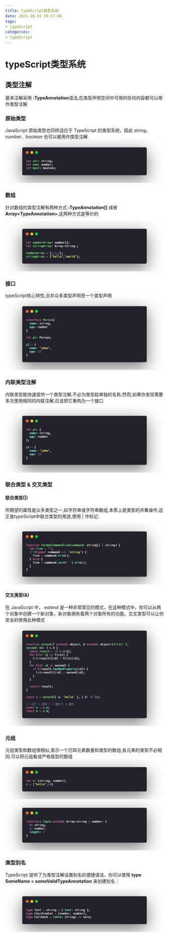 ```yaml
---
title: typeScript类型系统
date: 2021-10-31 19:37:48
tags:
- typeScript
categories:
- typeScript
---
```


# typeScript类型系统

## 类型注解
基本注解采用 **:TypeAnnotation**语法,在类型声明空间中可用的任何内容都可以用作类型注解
### 原始类型
JavaScript 原始类型也同样适应于 TypeScript 的类型系统，因此 string、number、boolean 也可以被用作类型注解.
![alt](typeScript类型系统/1.png)
### 数组
针对数组的类型注解有两种方式 **:TypeAnnotation[]** 或者 **Array\<TypeAnnotation>**,这两种方式是等价的

![alt](typeScript类型系统/2.png)
### 接口
typeScript核心特性,合并众多类型声明至一个类型声明
![alt](typeScript类型系统/3.png)
### 内联类型注解
内联类型能快速提供一个类型注解,不必为类型起单独的名称,然而,如果你发现需要多次使用相同的内联注解,应该把它重构为一个接口

![alt](typeScript类型系统/4.png)

### 联合类型 & 交叉类型

#### 联合类型(|)
所期望的属性是众多类型之一,如字符串或字符串数组,本质上是类型的并集操作,这正是typeScript中联合类型的用途,使用 | 作标记.

![alt](typeScript类型系统/5.png)

#### 交叉类型(&)
在 JavaScript 中， extend 是一种非常常见的模式，在这种模式中，你可以从两个对象中创建一个新对象，新对象拥有着两个对象所有的功能。交叉类型可以让你安全的使用此种模式
![alt](typeScript类型系统/6.png)

### 元组
元组类型和数组很相似,表示一个已知元素数量和类型的数组,各元素的类型不必相同.可以把元组看成严格版型的数组
![alt](typeScript类型系统/7.png)
![alt](typeScript类型系统/8.png)
### 类型别名
TypeScript 提供了为类型注解设置别名的便捷语法，你可以使用 **type SomeName = someValidTypeAnnotation** 来创建别名：

![alt](typeScript类型系统/9.png)

